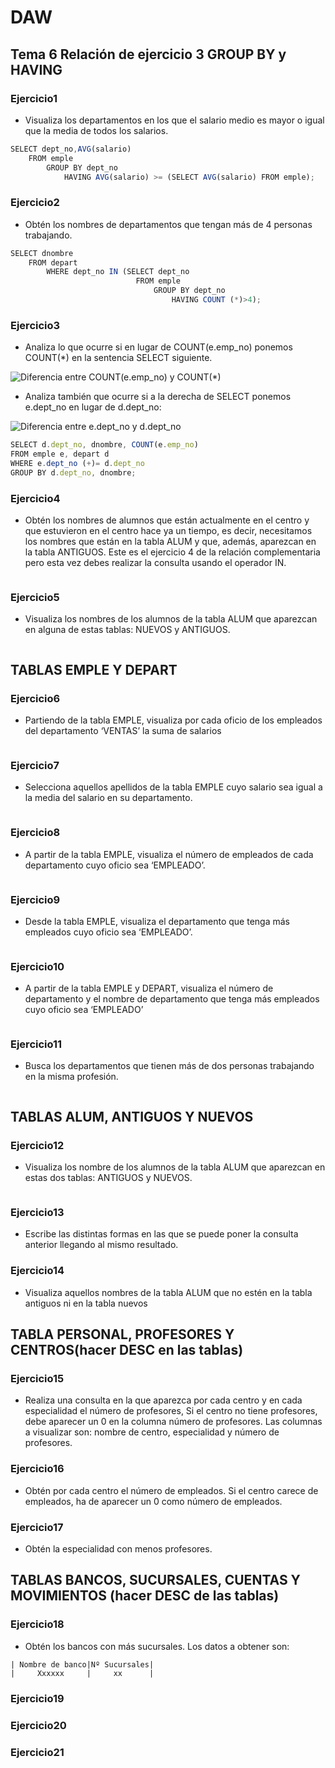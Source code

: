 # DAW

## Tema 6 Relación de ejercicio 3 GROUP BY y HAVING

### Ejercicio1

- Visualiza los departamentos en los que el salario medio es mayor o igual que la media de todos los salarios.

```js
SELECT dept_no,AVG(salario)
    FROM emple
        GROUP BY dept_no
            HAVING AVG(salario) >= (SELECT AVG(salario) FROM emple);
```

### Ejercicio2

- Obtén los nombres de departamentos que tengan más de 4 personas trabajando.

```js
SELECT dnombre
    FROM depart
        WHERE dept_no IN (SELECT dept_no
                            FROM emple
                                GROUP BY dept_no
                                    HAVING COUNT (*)>4);

```

### Ejercicio3

- Analiza lo que ocurre si en lugar de COUNT(e.emp_no) ponemos COUNT(*) en la sentencia SELECT siguiente.

![Diferencia entre COUNT(e.emp_no) y COUNT(*)](https://user-images.githubusercontent.com/23047899/52965631-9097d200-33a5-11e9-896f-6b07bad2ba31.png)

- Analiza también que ocurre si a la derecha de SELECT ponemos e.dept_no en lugar de d.dept_no:

![Diferencia entre e.dept_no y d.dept_no](https://user-images.githubusercontent.com/23047899/52965958-5e3aa480-33a6-11e9-9cd8-eee710774d02.png)

```js
SELECT d.dept_no, dnombre, COUNT(e.emp_no)
FROM emple e, depart d
WHERE e.dept_no (+)= d.dept_no
GROUP BY d.dept_no, dnombre;
```

### Ejercicio4

- Obtén los nombres de alumnos que están actualmente en el centro y que estuvieron en el centro hace ya un tiempo, es decir, necesitamos los nombres que están en la tabla ALUM y que, además, aparezcan en la tabla ANTIGUOS. Este es el ejercicio 4 de la relación complementaria pero esta vez debes realizar la consulta usando el operador IN.

```js

```

### Ejercicio5

- Visualiza los nombres de los alumnos de la tabla ALUM que aparezcan en alguna de estas tablas: NUEVOS y ANTIGUOS.

```js
```

## TABLAS EMPLE Y DEPART

### Ejercicio6

- Partiendo de la tabla EMPLE, visualiza por cada oficio de los empleados del departamento ‘VENTAS’ la suma de salarios

```js
```

### Ejercicio7

- Selecciona aquellos apellidos de la tabla EMPLE cuyo salario sea igual a la media del salario en su departamento.

```js
```

### Ejercicio8

- A partir de la tabla EMPLE, visualiza el número de empleados de cada departamento cuyo oficio sea ‘EMPLEADO’.

```js
```

### Ejercicio9

- Desde la tabla EMPLE, visualiza el departamento que tenga más empleados cuyo oficio sea ‘EMPLEADO’.

```js
```

### Ejercicio10

- A partir de la tabla EMPLE y DEPART, visualiza el número de departamento y el nombre de departamento que tenga más empleados cuyo oficio sea ‘EMPLEADO’

```js
```

### Ejercicio11

- Busca los departamentos que tienen más de dos personas trabajando en la misma profesión.

```js
```

## TABLAS ALUM, ANTIGUOS Y NUEVOS

### Ejercicio12

- Visualiza los nombre de los alumnos de la tabla ALUM que aparezcan en estas dos tablas: ANTIGUOS y NUEVOS.

```js
```

### Ejercicio13

- Escribe las distintas formas en las que se puede poner la consulta anterior llegando al mismo resultado.

### Ejercicio14

- Visualiza aquellos nombres de la tabla ALUM que no estén en la tabla antiguos ni en la
tabla nuevos

## TABLA PERSONAL, PROFESORES Y CENTROS(hacer DESC en las tablas)

### Ejercicio15

- Realiza una consulta en la que aparezca por cada centro y en cada especialidad el número de profesores, Si el centro no tiene profesores, debe aparecer un 0 en la columna número de profesores. Las columnas a visualizar son: nombre de centro, especialidad y número de profesores.

### Ejercicio16

- Obtén por cada centro el número de empleados. Si el centro carece de empleados, ha de aparecer un 0 como número de empleados.

### Ejercicio17

- Obtén la especialidad con menos profesores.

## TABLAS BANCOS, SUCURSALES, CUENTAS Y MOVIMIENTOS (hacer DESC de las tablas)

### Ejercicio18

- Obtén los bancos con más sucursales. Los datos a obtener son:

```plain
| Nombre de banco|Nº Sucursales|
|     Xxxxxx     |     xx      |
```

### Ejercicio19

### Ejercicio20

### Ejercicio21